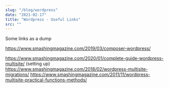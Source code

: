 ```yaml
---
slug: "/blog/wordpress"
date: "2021-02-17"
title: "Wordpress - Useful Links"
src: ""
---
```


Some links as a dump

https://www.smashingmagazine.com/2019/03/composer-wordpress/

https://www.smashingmagazine.com/2020/01/complete-guide-wordpress-multisite/ (setting up)
https://www.smashingmagazine.com/2018/02/wordpress-multisite-migrations/
https://www.smashingmagazine.com/2011/11/wordpress-multisite-practical-functions-methods/
